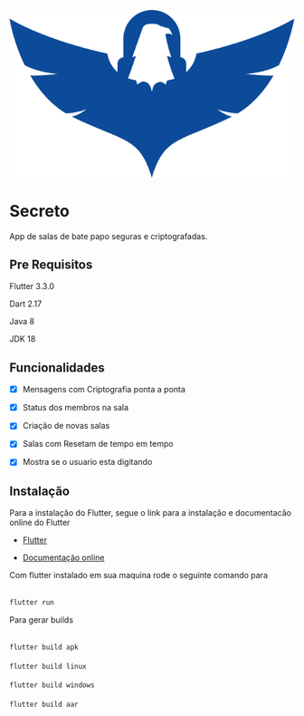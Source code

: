 ![Secreto](lib/ui/assets/imgs/icon.png)

# Secreto

  

App de salas de bate papo seguras e criptografadas.

  

## Pre Requisitos

  

Flutter 3.3.0

  

Dart 2.17


Java 8


JDK 18



## Funcionalidades

  

- [x] Mensagens com Criptografia ponta a ponta

- [x] Status dos membros na sala

- [x] Criação de novas salas

- [x] Salas com Resetam de tempo em tempo

- [x] Mostra se o usuario esta digitando



## Instalação
Para a instalação do Flutter, segue o link para a instalação e documentacão online do Flutter

- [Flutter](https://flutter.dev/)

- [Documentação online](https://docs.flutter.dev/)
  

Com flutter instalado em sua maquina rode o seguinte comando para

  

```bash

flutter run

```

Para gerar builds

  

```bash

flutter build apk

flutter build linux

flutter build windows

flutter build aar

```

